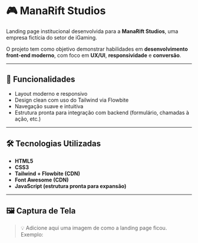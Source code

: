# 🎮 ManaRift Studios

Landing page institucional desenvolvida para a **ManaRift Studios**, uma empresa fictícia do setor de iGaming.

O projeto tem como objetivo demonstrar habilidades em **desenvolvimento front-end moderno**, com foco em **UX/UI**, **responsividade** e **conversão**.

---

## 🚀 Funcionalidades

- Layout moderno e responsivo
- Design clean com uso do Tailwind via Flowbite
- Navegação suave e intuitiva
- Estrutura pronta para integração com backend (formulário, chamadas à ação, etc.)

---

## 🛠️ Tecnologias Utilizadas

- **HTML5**
- **CSS3**
- **Tailwind + Flowbite (CDN)**
- **Font Awesome (CDN)**
- **JavaScript (estrutura pronta para expansão)**

---

## 🖼️ Captura de Tela

> 💡 Adicione aqui uma imagem de como a landing page ficou.  
Exemplo:

